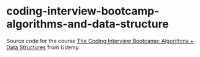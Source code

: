 # coding-interview-bootcamp-algorithms-and-data-structure

Source code for the course <a href="https://www.udemy.com/course/coding-interview-bootcamp-algorithms-and-data-structure/">The Coding Interview Bootcamp: Algorithms + Data Structures<a> from Udemy.